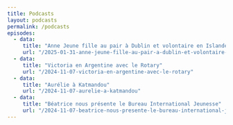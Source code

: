 ```yaml
---
title: Podcasts
layout: podcasts
permalink: /podcasts
episodes:
  - data:
     title: "Anne Jeune fille au pair à Dublin et volontaire en Islande"
     url: "/2025-01-31-anne-jeune-fille-au-pair-a-dublin-et-volontaire-en-islande"
  - data:
     title: "Victoria en Argentine avec le Rotary"
     url: "/2024-11-07-victoria-en-argentine-avec-le-rotary"
  - data:
     title: "Aurélie à Katmandou"
     url: "/2024-11-07-aurelie-a-katmandou"
  - data:
     title: "Béatrice nous présente le Bureau International Jeunesse"
     url: "/2024-11-07-beatrice-nous-presente-le-bureau-international-jeunesse"
---
```






